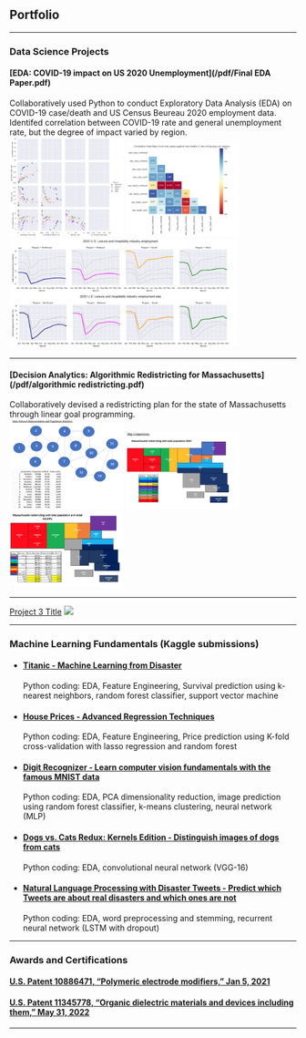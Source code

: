 ## Portfolio

---

### Data Science Projects

#### [EDA: COVID-19 impact on US 2020 Unemployment](/pdf/Final EDA Paper.pdf)
Collaboratively used Python to conduct Exploratory Data Analysis (EDA) on COVID-19 case/death and US Census Beureau 2020 employment data. Identifed correlation between COVID-19 rate and general unemployment rate, but the degree of impact varied by region.
<br>
<img src="images/Covid EDA thumbnail.png?raw=true" width="200"/>
<img src="images/Covid EDA thumbnail 3.png?raw=true" width="200"/>
<img src="images/Covid EDA thumbnail 2.png?raw=true" width="400"/>

---
#### [Decision Analytics: Algorithmic Redistricting for Massachusetts](/pdf/algorithmic redistricting.pdf)
Collaboratively devised a redistricting plan for the state of Massachusetts through linear goal programming.
<br>
<img src="images/lp1.png?raw=true" width="200"/>
<img src="images/lp2.png?raw=true" width="200"/>
<img src="images/lp3.png?raw=true" width="200"/>

---
[Project 3 Title](http://example.com/)
<img src="images/dummy_thumbnail.jpg?raw=true"/>

---

### Machine Learning Fundamentals (Kaggle submissions)

- #### [Titanic - Machine Learning from Disaster](https://www.kaggle.com/competitions/titanic/overview/)
  Python coding: EDA, Feature Engineering, Survival prediction using k-nearest neighbors, random forest classifier, support vector machine
- #### [House Prices - Advanced Regression Techniques](https://www.kaggle.com/competitions/house-prices-advanced-regression-techniques/overview/)
  Python coding: EDA, Feature Engineering, Price prediction using K-fold cross-validation with lasso regression and random forest
- #### [Digit Recognizer - Learn computer vision fundamentals with the famous MNIST data](https://www.kaggle.com/competitions/digit-recognizer/)
  Python coding: EDA, PCA dimensionality reduction, image prediction using random forest classifier, k-means clustering, neural network (MLP)
- #### [Dogs vs. Cats Redux: Kernels Edition - Distinguish images of dogs from cats](https://www.kaggle.com/competitions/dogs-vs-cats-redux-kernels-edition/overview/)
  Python coding: EDA, convolutional neural network (VGG-16)
- #### [Natural Language Processing with Disaster Tweets - Predict which Tweets are about real disasters and which ones are not](https://www.kaggle.com/competitions/nlp-getting-started/overview)
  Python coding: EDA, word preprocessing and stemming, recurrent neural network (LSTM with dropout)

---

### Awards and Certifications

#### [U.S. Patent 10886471, “Polymeric electrode modifiers,” Jan 5, 2021](https://patents.google.com/patent/US10886471B2/en?oq=U.S.+Patent+10886471%2c+%E2%80%9CPolymeric+electrode+modifiers%2c%E2%80%9D+Jan+5%2c+2021/)
#### [U.S. Patent 11345778, “Organic dielectric materials and devices including them,” May 31, 2022](https://patents.google.com/patent/US11345778B2/en?oq=U.S.+Patent+11345778%2c+%E2%80%9COrganic+dielectric+materials+and+devices+including+them%2c%E2%80%9D+May+31%2c+2022/)

---
<!--p style="font-size:11px">Page template forked from <a href="https://github.com/evanca/quick-portfolio">evanca</a></p>-->
<!-- Remove above link if you don't want to attibute -->
